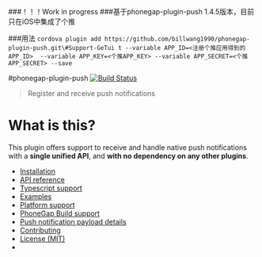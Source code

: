 ###！！！Work in progress
###基于phonegap-plugin-push 1.4.5版本，目前只在iOS中集成了个推

###用法
`cordova plugin add https://github.com/billwang1990/phonegap-plugin-push.git\#Support-GeTui t --variable APP_ID=<注册个推应用得到的APP_ID> 
   --variable APP_KEY=<个推APP_KEY> --variable APP_SECRET=<个推APP_SECRET> --save`

#phonegap-plugin-push [![Build Status](https://travis-ci.org/phonegap/phonegap-plugin-push.svg)](https://travis-ci.org/phonegap/phonegap-plugin-push)

> Register and receive push notifications

# What is this?

This plugin offers support to receive and handle native push notifications with a **single unified API**, and **with no dependency on any other plugins**.

- [Installation](docs/INSTALLATION.md)
- [API reference](docs/API.md)
- [Typescript support](docs/TYPESCRIPT.md)
- [Examples](docs/EXAMPLES.md)
- [Platform support](docs/PLATFORM_SUPPORT.md)
- [PhoneGap Build support](docs/PHONEGAP_BUILD.md)
- [Push notification payload details](docs/PAYLOAD.md)
- [Contributing](CONTRIBUTING.md)
- [License (MIT)](MIT-LICENSE)
- 